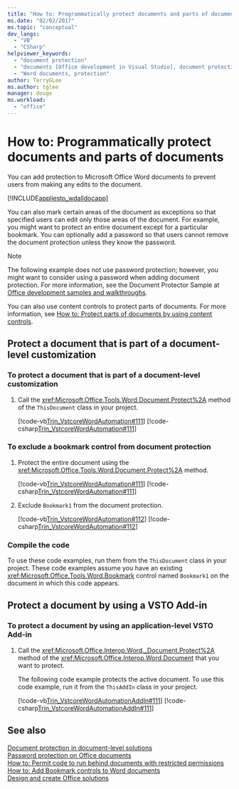 ```yaml
---
title: "How to: Programmatically protect documents and parts of documents"
ms.date: "02/02/2017"
ms.topic: "conceptual"
dev_langs: 
  - "VB"
  - "CSharp"
helpviewer_keywords: 
  - "document protection"
  - "documents [Office development in Visual Studio], document protection"
  - "Word documents, protection"
author: TerryGLee
ms.author: tglee
manager: douge
ms.workload: 
  - "office"
---
```

# How to: Programmatically protect documents and parts of documents
  You can add protection to Microsoft Office Word documents to prevent users from making any edits to the document.  
  
 [!INCLUDE[appliesto_wdalldocapp](../vsto/includes/appliesto-wdalldocapp-md.md)]  
  
 You can also mark certain areas of the document as exceptions so that specified users can edit only those areas of the document. For example, you might want to protect an entire document except for a particular bookmark. You can optionally add a password so that users cannot remove the document protection unless they know the password.  
  
> [!NOTE]  
>  The following example does not use password protection; however, you might want to consider using a password when adding document protection. For more information, see the Document Protector Sample at [Office development samples and walkthroughs](../vsto/office-development-samples-and-walkthroughs.md).  
  
 You can also use content controls to protect parts of documents. For more information, see [How to: Protect parts of documents by using content controls](../vsto/how-to-protect-parts-of-documents-by-using-content-controls.md).  
  
## Protect a document that is part of a document-level customization  
  
### To protect a document that is part of a document-level customization  
  
1.  Call the <xref:Microsoft.Office.Tools.Word.Document.Protect%2A> method of the `ThisDocument` class in your project.  
  
     [!code-vb[Trin_VstcoreWordAutomation#111](../vsto/codesnippet/VisualBasic/Trin_VstcoreWordAutomationVB/ThisDocument.vb#111)]
     [!code-csharp[Trin_VstcoreWordAutomation#111](../vsto/codesnippet/CSharp/Trin_VstcoreWordAutomationCS/ThisDocument.cs#111)]  
  
### To exclude a bookmark control from document protection  
  
1.  Protect the entire document using the <xref:Microsoft.Office.Tools.Word.Document.Protect%2A> method.  
  
     [!code-vb[Trin_VstcoreWordAutomation#111](../vsto/codesnippet/VisualBasic/Trin_VstcoreWordAutomationVB/ThisDocument.vb#111)]
     [!code-csharp[Trin_VstcoreWordAutomation#111](../vsto/codesnippet/CSharp/Trin_VstcoreWordAutomationCS/ThisDocument.cs#111)]  
  
2.  Exclude `Bookmark1` from the document protection.  
  
     [!code-vb[Trin_VstcoreWordAutomation#112](../vsto/codesnippet/VisualBasic/Trin_VstcoreWordAutomationVB/ThisDocument.vb#112)]
     [!code-csharp[Trin_VstcoreWordAutomation#112](../vsto/codesnippet/CSharp/Trin_VstcoreWordAutomationCS/ThisDocument.cs#112)]  
  
### Compile the code  
 To use these code examples, run them from the `ThisDocument` class in your project. These code examples assume you have an existing <xref:Microsoft.Office.Tools.Word.Bookmark> control named `Bookmark1` on the document in which this code appears.  
  
## Protect a document by using a VSTO Add-in  
  
### To protect a document by using an application-level VSTO Add-in  
  
1.  Call the <xref:Microsoft.Office.Interop.Word._Document.Protect%2A> method of the <xref:Microsoft.Office.Interop.Word.Document> that you want to protect.  
  
     The following code example protects the active document. To use this code example, run it from the `ThisAddIn` class in your project.  
  
     [!code-vb[Trin_VstcoreWordAutomationAddIn#111](../vsto/codesnippet/VisualBasic/Trin_VstcoreWordAutomationAddIn/ThisAddIn.vb#111)]
     [!code-csharp[Trin_VstcoreWordAutomationAddIn#111](../vsto/codesnippet/CSharp/Trin_VstcoreWordAutomationAddIn/ThisAddIn.cs#111)]  
  
## See also  
 [Document protection in document-level solutions](../vsto/document-protection-in-document-level-solutions.md)   
 [Password protection on Office documents](../vsto/password-protection-on-office-documents.md)   
 [How to: Permit code to run behind documents with restricted permissions](../vsto/how-to-permit-code-to-run-behind-documents-with-restricted-permissions.md)   
 [How to: Add Bookmark controls to Word documents](../vsto/how-to-add-bookmark-controls-to-word-documents.md)   
 [Design and create Office solutions](../vsto/designing-and-creating-office-solutions.md)  
